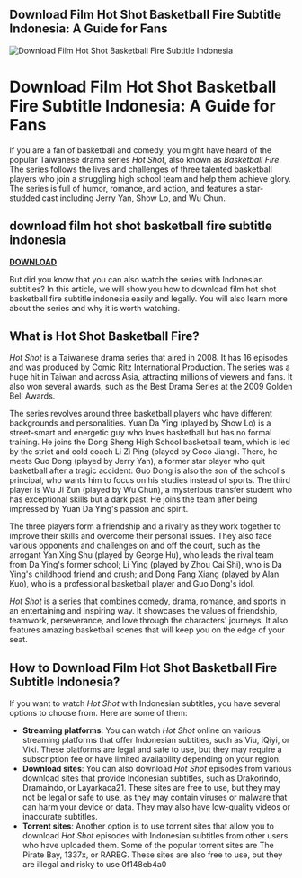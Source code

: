## Download Film Hot Shot Basketball Fire Subtitle Indonesia: A Guide for Fans

 
![Download Film Hot Shot Basketball Fire Subtitle Indonesia](https://encrypted-tbn2.gstatic.com/images?q=tbn:ANd9GcTEIf_CXW7yGW5Kd31PRaswIg87A2hIDhXUsCUszKFMEAtci59GeKJF4Q)

 
# Download Film Hot Shot Basketball Fire Subtitle Indonesia: A Guide for Fans
 
If you are a fan of basketball and comedy, you might have heard of the popular Taiwanese drama series *Hot Shot*, also known as *Basketball Fire*. The series follows the lives and challenges of three talented basketball players who join a struggling high school team and help them achieve glory. The series is full of humor, romance, and action, and features a star-studded cast including Jerry Yan, Show Lo, and Wu Chun.
 
## download film hot shot basketball fire subtitle indonesia


[**DOWNLOAD**](https://www.google.com/url?q=https%3A%2F%2Fshoxet.com%2F2tKo4y&sa=D&sntz=1&usg=AOvVaw2sEzoNn_S2QI8DJljZUMZM)

 
But did you know that you can also watch the series with Indonesian subtitles? In this article, we will show you how to download film hot shot basketball fire subtitle indonesia easily and legally. You will also learn more about the series and why it is worth watching.
 
## What is Hot Shot Basketball Fire?
 
*Hot Shot* is a Taiwanese drama series that aired in 2008. It has 16 episodes and was produced by Comic Ritz International Production. The series was a huge hit in Taiwan and across Asia, attracting millions of viewers and fans. It also won several awards, such as the Best Drama Series at the 2009 Golden Bell Awards.
 
The series revolves around three basketball players who have different backgrounds and personalities. Yuan Da Ying (played by Show Lo) is a street-smart and energetic guy who loves basketball but has no formal training. He joins the Dong Sheng High School basketball team, which is led by the strict and cold coach Li Zi Ping (played by Coco Jiang). There, he meets Guo Dong (played by Jerry Yan), a former star player who quit basketball after a tragic accident. Guo Dong is also the son of the school's principal, who wants him to focus on his studies instead of sports. The third player is Wu Ji Zun (played by Wu Chun), a mysterious transfer student who has exceptional skills but a dark past. He joins the team after being impressed by Yuan Da Ying's passion and spirit.
 
The three players form a friendship and a rivalry as they work together to improve their skills and overcome their personal issues. They also face various opponents and challenges on and off the court, such as the arrogant Yan Xing Shu (played by George Hu), who leads the rival team from Da Ying's former school; Li Ying (played by Zhou Cai Shi), who is Da Ying's childhood friend and crush; and Dong Fang Xiang (played by Alan Kuo), who is a professional basketball player and Guo Dong's idol.
 
*Hot Shot* is a series that combines comedy, drama, romance, and sports in an entertaining and inspiring way. It showcases the values of friendship, teamwork, perseverance, and love through the characters' journeys. It also features amazing basketball scenes that will keep you on the edge of your seat.
 
## How to Download Film Hot Shot Basketball Fire Subtitle Indonesia?
 
If you want to watch *Hot Shot* with Indonesian subtitles, you have several options to choose from. Here are some of them:
 
- **Streaming platforms**: You can watch *Hot Shot* online on various streaming platforms that offer Indonesian subtitles, such as Viu, iQiyi, or Viki. These platforms are legal and safe to use, but they may require a subscription fee or have limited availability depending on your region.
- **Download sites**: You can also download *Hot Shot* episodes from various download sites that provide Indonesian subtitles, such as Drakorindo, Dramaindo, or Layarkaca21. These sites are free to use, but they may not be legal or safe to use, as they may contain viruses or malware that can harm your device or data. They may also have low-quality videos or inaccurate subtitles.
- **Torrent sites**: Another option is to use torrent sites that allow you to download *Hot Shot* episodes with Indonesian subtitles from other users who have uploaded them. Some of the popular torrent sites are The Pirate Bay, 1337x, or RARBG. These sites are also free to use, but they are illegal and risky to use 0f148eb4a0
